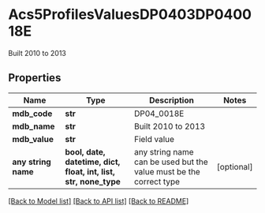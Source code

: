 # Acs5ProfilesValuesDP0403DP040018E

Built 2010 to 2013

## Properties
Name | Type | Description | Notes
------------ | ------------- | ------------- | -------------
**mdb_code** | **str** | DP04_0018E | 
**mdb_name** | **str** | Built 2010 to 2013 | 
**mdb_value** | **str** | Field value | 
**any string name** | **bool, date, datetime, dict, float, int, list, str, none_type** | any string name can be used but the value must be the correct type | [optional]

[[Back to Model list]](../README.md#documentation-for-models) [[Back to API list]](../README.md#documentation-for-api-endpoints) [[Back to README]](../README.md)



